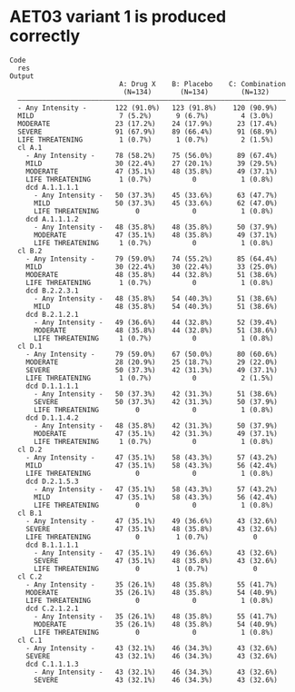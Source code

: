 # AET03 variant 1 is produced correctly

    Code
      res
    Output
                               A: Drug X    B: Placebo    C: Combination
                                (N=134)       (N=134)        (N=132)    
      ——————————————————————————————————————————————————————————————————
      - Any Intensity -       122 (91.0%)   123 (91.8%)    120 (90.9%)  
      MILD                     7 (5.2%)      9 (6.7%)        4 (3.0%)   
      MODERATE                23 (17.2%)    24 (17.9%)      23 (17.4%)  
      SEVERE                  91 (67.9%)    89 (66.4%)      91 (68.9%)  
      LIFE THREATENING         1 (0.7%)      1 (0.7%)        2 (1.5%)   
      cl A.1                                                            
        - Any Intensity -     78 (58.2%)    75 (56.0%)      89 (67.4%)  
        MILD                  30 (22.4%)    27 (20.1%)      39 (29.5%)  
        MODERATE              47 (35.1%)    48 (35.8%)      49 (37.1%)  
        LIFE THREATENING       1 (0.7%)          0           1 (0.8%)   
        dcd A.1.1.1.1                                                   
          - Any Intensity -   50 (37.3%)    45 (33.6%)      63 (47.7%)  
          MILD                50 (37.3%)    45 (33.6%)      62 (47.0%)  
          LIFE THREATENING         0             0           1 (0.8%)   
        dcd A.1.1.1.2                                                   
          - Any Intensity -   48 (35.8%)    48 (35.8%)      50 (37.9%)  
          MODERATE            47 (35.1%)    48 (35.8%)      49 (37.1%)  
          LIFE THREATENING     1 (0.7%)          0           1 (0.8%)   
      cl B.2                                                            
        - Any Intensity -     79 (59.0%)    74 (55.2%)      85 (64.4%)  
        MILD                  30 (22.4%)    30 (22.4%)      33 (25.0%)  
        MODERATE              48 (35.8%)    44 (32.8%)      51 (38.6%)  
        LIFE THREATENING       1 (0.7%)          0           1 (0.8%)   
        dcd B.2.2.3.1                                                   
          - Any Intensity -   48 (35.8%)    54 (40.3%)      51 (38.6%)  
          MILD                48 (35.8%)    54 (40.3%)      51 (38.6%)  
        dcd B.2.1.2.1                                                   
          - Any Intensity -   49 (36.6%)    44 (32.8%)      52 (39.4%)  
          MODERATE            48 (35.8%)    44 (32.8%)      51 (38.6%)  
          LIFE THREATENING     1 (0.7%)          0           1 (0.8%)   
      cl D.1                                                            
        - Any Intensity -     79 (59.0%)    67 (50.0%)      80 (60.6%)  
        MODERATE              28 (20.9%)    25 (18.7%)      29 (22.0%)  
        SEVERE                50 (37.3%)    42 (31.3%)      49 (37.1%)  
        LIFE THREATENING       1 (0.7%)          0           2 (1.5%)   
        dcd D.1.1.1.1                                                   
          - Any Intensity -   50 (37.3%)    42 (31.3%)      51 (38.6%)  
          SEVERE              50 (37.3%)    42 (31.3%)      50 (37.9%)  
          LIFE THREATENING         0             0           1 (0.8%)   
        dcd D.1.1.4.2                                                   
          - Any Intensity -   48 (35.8%)    42 (31.3%)      50 (37.9%)  
          MODERATE            47 (35.1%)    42 (31.3%)      49 (37.1%)  
          LIFE THREATENING     1 (0.7%)          0           1 (0.8%)   
      cl D.2                                                            
        - Any Intensity -     47 (35.1%)    58 (43.3%)      57 (43.2%)  
        MILD                  47 (35.1%)    58 (43.3%)      56 (42.4%)  
        LIFE THREATENING           0             0           1 (0.8%)   
        dcd D.2.1.5.3                                                   
          - Any Intensity -   47 (35.1%)    58 (43.3%)      57 (43.2%)  
          MILD                47 (35.1%)    58 (43.3%)      56 (42.4%)  
          LIFE THREATENING         0             0           1 (0.8%)   
      cl B.1                                                            
        - Any Intensity -     47 (35.1%)    49 (36.6%)      43 (32.6%)  
        SEVERE                47 (35.1%)    48 (35.8%)      43 (32.6%)  
        LIFE THREATENING           0         1 (0.7%)           0       
        dcd B.1.1.1.1                                                   
          - Any Intensity -   47 (35.1%)    49 (36.6%)      43 (32.6%)  
          SEVERE              47 (35.1%)    48 (35.8%)      43 (32.6%)  
          LIFE THREATENING         0         1 (0.7%)           0       
      cl C.2                                                            
        - Any Intensity -     35 (26.1%)    48 (35.8%)      55 (41.7%)  
        MODERATE              35 (26.1%)    48 (35.8%)      54 (40.9%)  
        LIFE THREATENING           0             0           1 (0.8%)   
        dcd C.2.1.2.1                                                   
          - Any Intensity -   35 (26.1%)    48 (35.8%)      55 (41.7%)  
          MODERATE            35 (26.1%)    48 (35.8%)      54 (40.9%)  
          LIFE THREATENING         0             0           1 (0.8%)   
      cl C.1                                                            
        - Any Intensity -     43 (32.1%)    46 (34.3%)      43 (32.6%)  
        SEVERE                43 (32.1%)    46 (34.3%)      43 (32.6%)  
        dcd C.1.1.1.3                                                   
          - Any Intensity -   43 (32.1%)    46 (34.3%)      43 (32.6%)  
          SEVERE              43 (32.1%)    46 (34.3%)      43 (32.6%)  

